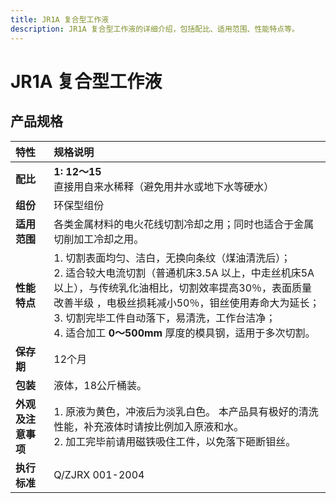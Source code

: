 ```yaml
---
title: JR1A 复合型工作液
description: JR1A 复合型工作液的详细介绍，包括配比、适用范围、性能特点等。
---
```


# JR1A 复合型工作液

<!-- <div class="product-image-container">
  <img src="/images/pro/JR1A.jpg" alt="JR1A 复合型工作液 产品图">
</div> -->

## 产品规格

<div class="product-table">

| 特性 | 规格说明 |
| :--- | :--- |
| **配比** | **1: 12～15** 直接用自来水稀释（避免用井水或地下水等硬水） |
| **组份** | 环保型组份 |
| **适用范围** | 各类金属材料的电火花线切割冷却之用；同时也适合于金属切削加工冷却之用。 |
| **性能特点** | 1. 切割表面均匀、洁白，无换向条纹（煤油清洗后）；<br>2. 适合较大电流切割（普通机床3.5A 以上，中走丝机床5A 以上），与传统乳化油相比，切割效率提高30％，表面质量改善半级 ，电极丝损耗减小50％，钼丝使用寿命大为延长；<br>3. 切割完毕工件自动落下，易清洗，工作台洁净；<br>4. 适合加工 **0～500mm** 厚度的模具钢，适用于多次切割。 |
| **保存期** | 12个月 |
| **包装** | 液体，18公斤桶装。 |
| **外观及注意事项** | 1. 原液为黄色，冲液后为淡乳白色。 本产品具有极好的清洗性能，补充液体时请按比例加入原液和水。<br>2. 加工完毕前请用磁铁吸住工件，以免落下砸断钼丝。 |
| **执行标准** | Q/ZJRX 001-2004 |

</div>